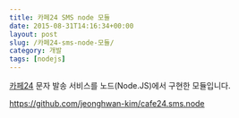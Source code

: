 ```yaml
---
title: 카페24 SMS node 모듈
date: 2015-08-31T14:16:34+00:00
layout: post
slug: /카페24-sms-node-모듈/
category: 개발
tags: [nodejs]
---
```


<a href="http://www.cafe24.com">카페24</a> 문자 발송 서비스를 노드(Node.JS)에서 구현한 모듈입니다.

<a href="https://github.com/jeonghwan-kim/cafe24.sms.node">https://github.com/jeonghwan-kim/cafe24.sms.node</a>

&nbsp;
